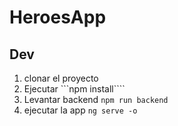 # HeroesApp

## Dev
1. clonar el proyecto
2. Ejecutar ```npm install````
3. Levantar backend ```npm run backend ```
4. ejecutar la app ```ng serve -o ```
